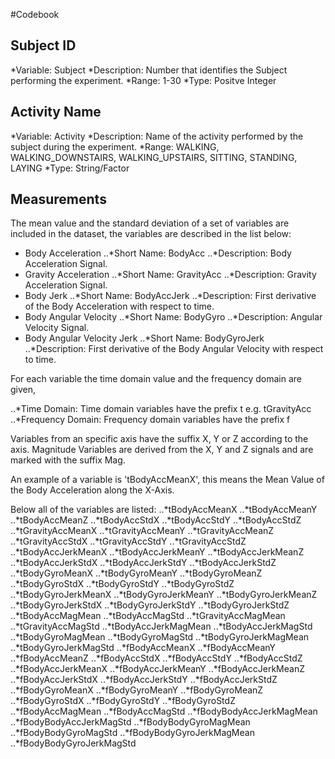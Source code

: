 #Codebook
## Subject ID
*Variable: Subject
*Description: Number that identifies the Subject performing the experiment.
*Range: 1-30
*Type: Positve Integer
## Activity Name
*Variable: Activity
*Description: Name of the activity performed by the subject during the experiment.
*Range: WALKING, WALKING_DOWNSTAIRS, WALKING_UPSTAIRS, SITTING, STANDING, LAYING
*Type: String/Factor

## Measurements
The mean value and the standard deviation of a set of variables are included in the dataset,
the variables are described in the list below:

* Body Acceleration
	..*Short Name: BodyAcc
	..*Description: Body Acceleration Signal.
* Gravity Acceleration
	..*Short Name: GravityAcc
	..*Description: Gravity Acceleration Signal.
* Body Jerk
	..*Short Name: BodyAccJerk
	..*Description: First derivative of the Body Acceleration with respect to time.
* Body Angular Velocity
	..*Short Name: BodyGyro
	..*Description: Angular Velocity Signal.
* Body Angular Velocity Jerk
	..*Short Name: BodyGyroJerk
	..*Description: First derivative of the Body Angular Velocity with respect to time.

For each variable the time domain value and the frequency domain are given,

..*Time Domain: Time domain variables have the prefix t e.g. tGravityAcc
..*Frequency Domain: Frequency domain variables have the prefix f

Variables from an specific axis have the suffix X, Y or Z according to the axis.
Magnitude Variables are derived from the X, Y and Z signals and are marked with the suffix Mag.

An example of a variable is 'tBodyAccMeanX', this means the Mean Value of the Body Acceleration along the X-Axis.

Below all of the variables are listed:
..*tBodyAccMeanX
..*tBodyAccMeanY
..*tBodyAccMeanZ
..*tBodyAccStdX
..*tBodyAccStdY
..*tBodyAccStdZ
..*tGravityAccMeanX
..*tGravityAccMeanY
..*tGravityAccMeanZ
..*tGravityAccStdX
..*tGravityAccStdY
..*tGravityAccStdZ
..*tBodyAccJerkMeanX
..*tBodyAccJerkMeanY
..*tBodyAccJerkMeanZ
..*tBodyAccJerkStdX
..*tBodyAccJerkStdY
..*tBodyAccJerkStdZ
..*tBodyGyroMeanX
..*tBodyGyroMeanY
..*tBodyGyroMeanZ
..*tBodyGyroStdX
..*tBodyGyroStdY
..*tBodyGyroStdZ
..*tBodyGyroJerkMeanX
..*tBodyGyroJerkMeanY
..*tBodyGyroJerkMeanZ
..*tBodyGyroJerkStdX
..*tBodyGyroJerkStdY
..*tBodyGyroJerkStdZ
..*tBodyAccMagMean
..*tBodyAccMagStd
..*tGravityAccMagMean
..*tGravityAccMagStd
..*tBodyAccJerkMagMean
..*tBodyAccJerkMagStd
..*tBodyGyroMagMean
..*tBodyGyroMagStd
..*tBodyGyroJerkMagMean
..*tBodyGyroJerkMagStd
..*fBodyAccMeanX
..*fBodyAccMeanY
..*fBodyAccMeanZ
..*fBodyAccStdX
..*fBodyAccStdY
..*fBodyAccStdZ
..*fBodyAccJerkMeanX
..*fBodyAccJerkMeanY
..*fBodyAccJerkMeanZ
..*fBodyAccJerkStdX
..*fBodyAccJerkStdY
..*fBodyAccJerkStdZ
..*fBodyGyroMeanX
..*fBodyGyroMeanY
..*fBodyGyroMeanZ
..*fBodyGyroStdX
..*fBodyGyroStdY
..*fBodyGyroStdZ
..*fBodyAccMagMean
..*fBodyAccMagStd
..*fBodyBodyAccJerkMagMean
..*fBodyBodyAccJerkMagStd
..*fBodyBodyGyroMagMean
..*fBodyBodyGyroMagStd
..*fBodyBodyGyroJerkMagMean
..*fBodyBodyGyroJerkMagStd
